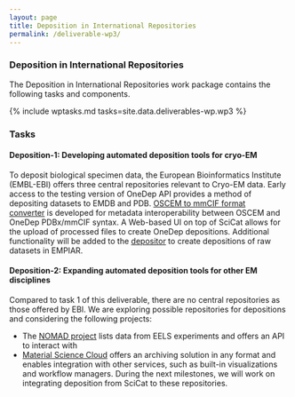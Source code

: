 ```yaml
---
layout: page
title: Deposition in International Repositories
permalink: /deliverable-wp3/
---
```


### Deposition in International Repositories

The Deposition in International Repositories work package contains the following tasks and components.

{% include wptasks.md tasks=site.data.deliverables-wp.wp3 %}

### Tasks

#### Deposition-1: Developing automated deposition tools for cryo-EM

To deposit biological specimen data, the European Bioinformatics Institute (EMBL-EBI) offers three central repositories relevant to Cryo-EM data. Early access to the testing version of OneDep API provides a method of depositing datasets to EMDB and PDB. [OSCEM to mmCIF format converter](https://github.com/osc-em/converter-OSCEM-to-mmCIF) is developed for metadata interoperability between OSCEM and OneDep PDBx/mmCIF syntax. A Web-based UI on top of SciCat allows for the upload of processed files to create OneDep depositions. Additional functionality will be added to the [depositor](https://github.com/SwissOpenEM/Depositor) to create depositions of raw datasets in EMPIAR.

#### Deposition-2: Expanding automated deposition tools for other EM disciplines

Compared to task 1 of this deliverable, there are no central repositories as those offered by EBI. We are exploring possible repositories for depositions and considering the following projects:

- The [NOMAD project](https://nomad-lab.eu/nomad-lab/) lists data from EELS experiments and offers an API to interact with
- [Material Science Cloud](https://www.materialscloud.org/home) offers an archiving solution in any format and enables integration with other services, such as built-in visualizations and workflow managers.
During the next milestones, we will work on integrating deposition from SciCat to these repositories.
